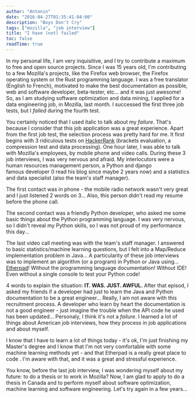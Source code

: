 ```yaml
---
author: "Antonin"
date: "2016-04-27T01:35:41-04:00"
description: "Boys Don't Cry"
tags: ["mozilla", "job interview"]
title: "I have (not) failed"
toc: false
readTime: true
---
```


In my personal life, I am very inquisitive, and I try to contribute a maximum to free and open source projects.
Since I was 15 years old, I'm contributing to a few Mozilla's projects, like the Firefox web browser, the Firefox operating system or the Rust programming language.
I was a free translator (English to French), motivated to make the best documentation as possible, web and software developer, beta-tester, etc... and it was just awesome!
So, as I am studying software optimization and data mining, I applied for a data engineering job, in Mozilla, last month.
I successed the first three job tests, but I _failed_ during the fourth test.

You certainly noticed that I used italic to talk about my _failure_.
That's because I consider that this job application was a great experience.
Apart from the first job test, the selection process was pretty hard for me.
It first begins with 3 ridiculous tests on [HackerRank](https://www.hackerrank.com) (brackets evaluation, a compression test and data processing).
One hour later, I was able to talk with Mozilla's employees, by mobile phone and video calls.
During these 3 job interviews, I was very nervous and afraid.
My interlocutors were a human resources management person, a Python and django famous developer (I read his blog since maybe 2 years now) and a statistics and data specialist (also the team's staff manager).

The first contact was in phone - the mobile radio network wasn't very great and I just listened 2 words on 3...
Also, this person didn't read my resume before the phone call.

The second contact was a friendly Python developer, who asked me some basic things about the Python programming language.
I was very nervous, so I didn't reveal my Python skills, so I was not proud of my performance this day...

The last video call meeting was with the team's staff manager.
I answered to basic statistics/machine learning questions, but I felt into a Map/Reduce implementation problem in Java...
A particularity of these job interviews was to implement an algorithm (or a program) in Python or Java using... [Etherpad](http://etherpad.org)!
Without the programming language documentation!
Without IDE!
Even without a single console to test your Python code!

4 words to explain the situation: **IT. WAS. JUST. AWFUL.**
After that episod, I asked my friends if a developer had just to learn the Java and Python documentation to be a great engineer...
Really, I am not aware with this recruitment process.
A developer who learn by heart the documentation is not a good engineer - just imagine the trouble when the API code he used has been updated...
Personaly, I think it's not a _failure_. I learned a lot of things about American job interviews, how they process in job applications and about myself.

I know that I have to learn a lot of things today - it's ok, I'm just finishing my Master's degree and I know that I'm not very comfortable with some machine learning methods yet - and that **<TROLL>** Etherpad is a really great place to code **</TROLL>**.
I'm aware with that, and it was a great and stressful experience.

You know, before the last job interview, I was wondering myself about my future: to do a thesis or to work in Mozilla?
Now, I am glad to apply to do a thesis in Canada and to perform myself about software optimization, machine learning and software engineering.
Let's try again in a few years...
